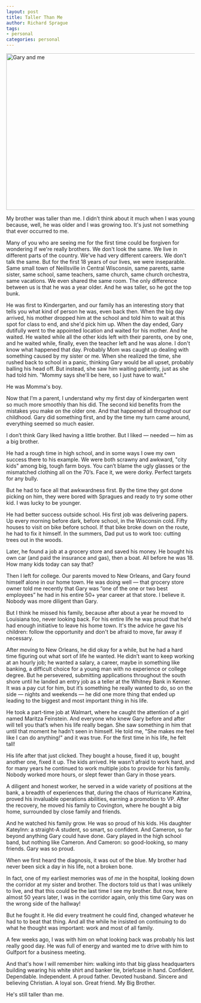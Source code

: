 ```yaml
---
layout: post
title: Taller Than Me
author: Richard Sprague
tags:
- personal
categories: personal
---
```

<a data-flickr-embed="true"  href="https://www.flickr.com/photos/sprague/29565927643/in/album-72157657654429248/" title="Gary and me"><img src="https://c4.staticflickr.com/9/8418/29565927643_b2536c3e76_z.jpg" width="640" height="419" alt="Gary and me"></a><script async src="//embedr.flickr.com/assets/client-code.js" charset="utf-8"></script>

My brother was taller than me. I didn’t think about it much when I was young because, well, he was older and I was growing too. It's just not something that ever occurred to me.

Many of you who are seeing me for the first time could be forgiven for wondering if we're really brothers. We don't look the same. We live in different parts of the country. We've had very different careers. We don't talk the same. But for the first 18 years of our lives, we were inseparable. Same small town of Neillsville in Central Wisconsin, same parents, same sister,   same school, same teachers, same church, same church orchestra, same vacations. We even shared the same room. The only difference between us is that he was a year older. And he was taller, so he got the top bunk.

He was first to Kindergarten, and our family has an interesting story that tells you what kind of person he was, even back then. When the big day arrived, his mother dropped him at the school and told him to wait at this spot for class to end, and she'd pick him up. When the day ended, Gary dutifully went to the appointed location and waited for his mother. And he waited. He waited while all the other kids left with their parents, one by one, and he waited while, finally, even the teacher left and he was alone. I don't know what happened that day. Probably Mom was caught up dealing with something caused by my sister or me. When she realized the time, she rushed back to school in a panic, thinking Gary would be all upset, probably balling his head off. But instead, she saw him waiting patiently, just as she had told him. "Mommy says she'll be here, so I just have to wait."

He was Momma's boy.

Now that I’m a parent, I understand why my first day of kindergarten went so much more smoothly than his did. The second kid benefits from the mistakes you make on the older one. And that happened all throughout our childhood. Gary did something first, and by the time my turn came around, everything seemed so much easier.

I don’t think Gary liked having a little brother. But I liked — needed — him as a big brother.

He had a rough time in high school, and in some ways I owe my own success there to his example. We were both scrawny and awkward, "city kids" among big, tough farm boys. You can’t blame the ugly glasses or the mismatched clothing all on the 70’s. Face it, we were dorky. Perfect targets for any bully.

But he had to face all that awkwardness first. By the time they got done picking on him, they were bored with Spragues and ready to try some other kid. I was lucky to be younger.

He had better success outside school. His first job was delivering papers. Up every morning before dark, before school,  in the Wisconsin cold. Fifty houses to visit on bike before school. If that bike broke down on the route, he had to fix it himself. In the summers, Dad put us to work too: cutting trees out in the woods.

Later, he found a job at a grocery store and saved his money.  He bought his own car (and paid the insurance and gas), then a boat. All before he was 18. How many kids today can say that? 

Then I left for college. Our parents moved to New Orleans, and Gary found himself alone in our home town. He was doing well — that grocery store owner told me recently that Gary was “one of the one or two best employees” he had in his entire 50+ year career at that store. I believe it. Nobody was more diligent than Gary.

But I think he missed his family, because after about a year he moved to Louisiana too, never looking back.
For his entire life he was proud that he'd had enough initiative to leave his home town. It's the advice he gave his children: follow the opportunity and don't be afraid to move, far away if necessary.

After moving to New Orleans, he did okay for a while, but he had a hard time figuring out what sort of life he wanted. He didn’t want to keep working at an hourly job; he wanted a salary, a career, maybe in something like banking, a difficult choice for a young man with no experience or college degree. But he persevered, submitting applications throughout the south shore until he landed an entry job as a teller at the Whitney Bank in Kenner. It was a pay cut for him, but it’s something he really wanted to do, so on the side — nights and weekends — he did one more thing that ended up leading to the biggest and most important thing in his life.

He took a part-time job at Walmart, where he caught the attention of a girl named Maritza Feinstein. And everyone who knew Gary before and after will tell you that’s when his life really began. She saw something in him that until that moment he hadn’t seen in himself. He told me, "She makes me feel like I can do anything!" and it was true. For the first time in his life, he felt tall!

His life after that just clicked.  They bought a house, fixed it up, bought another one, fixed it up. The kids arrived. He wasn’t afraid to work hard, and for many years he continued to work multiple jobs to provide for his family. Nobody worked more hours, or slept fewer than Gary in those years.

A diligent and honest worker, he served in a wide variety of positions at the bank, a breadth of experiences that, during the chaos of Hurricane Katrina, proved his invaluable operations abilities, earning a promotion to VP. After the recovery, he moved his family to Covington, where he bought a big home, surrounded by close family and friends.

And he watched his family grow. He was so proud of his kids. His daughter Kateylnn: a straight-A student, so smart, so confident.  And Cameron, so far beyond anything Gary could have done. Gary played in the high school band, but nothing like Cameron. And Cameron: so good-looking, so many friends. Gary was so proud.

When we first heard the diagnosis, it was out of the blue. My brother had never been sick a day in his life, not a broken bone.

In fact, one of my earliest memories was of *me* in the hospital, looking down the corridor at my sister and brother. The doctors told us that I was unlikely to live, and that this could be the last time I see my brother. But now, here almost 50 years later, I was in the corridor again,  only this time Gary was on the wrong side of the hallway!

But he fought it. He did every treatment he could find, changed whatever he had to to beat that thing. And all the while he insisted on continuing to do what he thought was important: work and most of all family.

A few weeks ago, I was with him on what looking back was probably his last really good day. He was full of energy and wanted me to drive with him to Gulfport for a business meeting.

And that's how I will remember him: walking into that big glass headquarters building wearing his white shirt and banker tie, briefcase in hand. Confident. Dependable. Independent. A proud father. Devoted husband. Sincere and believing Christian. A loyal son. Great friend. My Big Brother.

He's still taller than me.